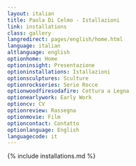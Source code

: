 ```yaml
---
layout: italian
title: Paola Di Celmo - Istallazioni
link: installations
class: gallery
langredirect: pages/english/home.html
language: italian
altlanguage: english
optionhome: Home
optioninsight: Presentazione
optioninstallations: Istallazioni
optionsculptures: Sculture
optionrockseries: Serie Rocce
optionwoodfiresodafire: Cottura a Legna
optionearlywork: Early Work
optioncv: CV
optionreview: Rassegna
optionmovie: Film
optioncontact: Contatto
optionlanguage: English
languagecode: it
---
```

{% include installations.md %}
